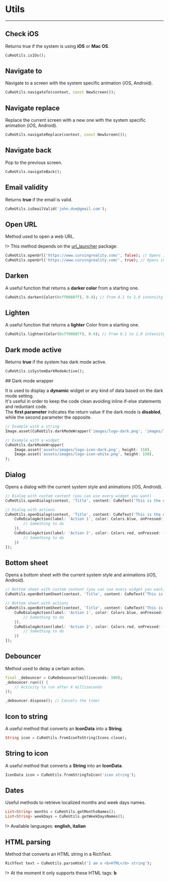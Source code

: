 # Utils

---

## Check iOS

Returns true if the system is using **iOS** or **Mac OS**.

```dart
CuReUtils.isIOs();
```

## Navigate to

Navigate to a screen with the system specific animation (iOS, Android).

```dart
CuReUtils.navigateTo(context, const NewScreen());
```

## Navigate replace

Replace the current screen with a new one with the system specific animation (iOS, Android).

```dart
CuReUtils.navigateReplace(context, const NewScreen());
```

## Navigate back

Pop to the previous screen.

```dart
CuReUtils.navigateBack();
```

## Email validity

Returns **true** if the email is valid.

```dart
CuReUtils.isEmailValid('john.doe@gmail.com');
```

## Open URL

Method used to open a web URL.

!> This method depends on the [url_launcher](https://pub.dev/packages/url_launcher) package.

```dart
CuReUtils.openUrl('https://www.curvingreality.com/', false); // Opens in the internal app browser
CuReUtils.openUrl('https://www.curvingreality.com/', true); // Opens in the external app browser
```

## Darken

A useful function that returns a **darker color** from a starting one.

```dart
CuReUtils.darken(Color(0xff0088ff), 0.4); // From 0.1 to 1.0 intensity
```

## Lighten

A useful function that returns a **lighter** Color from a starting one.

```dart
CuReUtils.lighten(Color(0xff0088ff), 0.4); // From 0.1 to 1.0 intensity
```

## Dark mode active

Returns **true** if the system has dark mode active.

```dart
CuReUtils.isSystemDarkModeActive();
```

## Dark mode wrapper

It is used to display a **dynamic** widget or any kind of data based on the dark mode setting.<br>
It's useful in order to keep the code clean avoiding inline if-else statements and reduntant code.<br>
The **first parameter** indicates the return value if the dark mode is **disabled**, while the second parameter the opposite.

```dart
// Example with a string
Image.asset(CuReUtils.darkModeWrapper('images/logo-dark.png', 'images/logo-white.png'));

// Example with a widget
CuReUtils.darkModeWrapper(
    Image.asset('assets/images/logo-icon-dark.png', height: 150),
    Image.asset('assets/images/logo-icon-white.png', height: 150),
);
```

## Dialog

Opens a dialog with the current system style and animations (iOS, Android).

```dart
// Dialog with custom content (you can use every widget you want)
CuReUtils.openDialog(context, 'Title', content: CuReText('This is the dialog content'));

// Dialog with actions
CuReUtils.openDialog(context, 'Title', content: CuReText('This is the dialog content'), actions: [
    CuReDialogAction(label: 'Action 1', color: Colors.blue, onPressed: () {
        // Something to do
    }),
    CuReDialogAction(label: 'Action 2', color: Colors.red, onPressed: () {
        // Something to do
    })
]);
```

## Bottom sheet

Opens a bottom sheet with the current system style and animations (iOS, Android).

```dart
// Bottom sheet with custom content (you can use every widget you want)
CuReUtils.openBottomSheet(context, 'Title', content: CuReText('This is the bottom sheet content'));

// Bottom sheet with actions
CuReUtils.openBottomSheet(context, 'Title', content: CuReText('This is the bottom sheet content'), actions: [
    CuReDialogAction(label: 'Action 1', color: Colors.blue, onPressed: () {
        // Something to do
    }),
    CuReDialogAction(label: 'Action 2', color: Colors.red, onPressed: () {
        // Something to do
    })
]);
```

## Debouncer

Method used to delay a certain action.

```dart
final _debouncer = CuReDebouncer(milliseconds: 500);
_debouncer.run(() {
    // Activity to run after X milliseconds
});

_debouncer.dispose(); // Cancels the timer
```

## Icon to string

A useful method that converts an **IconData** into a **String**.

```dart
String icon = CuReUtils.fromIconToString(Icons.close);
```

## String to icon

A useful method that converts a **String** into an **IconData**.

```dart
IconData icon = CuReUtils.fromStringToIcon('icon string');
```

## Dates

Useful methods to retrieve localized months and week days names.

```dart
List<String> months = CuReUtils.getMonthsNames();
List<String> weekDays = CuReUtils.getWeekDaysNames();
```

!> Available languages: **english, italian**

## HTML parsing

Method that converts an HTML string in a RichText.

```dart
RichText text = CuReUtils.parseHtml('I am a <b>HTML</b> string');
```

!> At the moment it only supports these HTML tags: **b**
